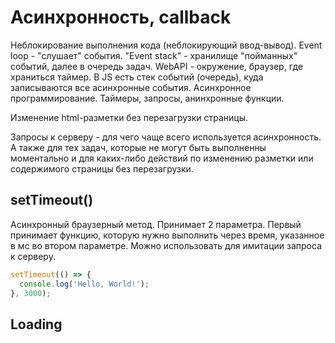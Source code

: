 # Асинхронность, callback

Неблокирование выполнения кода (неблокирующий ввод-вывод). Event loop - "слушает" события. "Event stack" - хранилище "пойманных" событий, далее в очередь задач. WebAPI - окружение, браузер, где храниться таймер. В JS есть стек событий (очередь), куда записываются все асинхронные события. Асинхронное программирование. Таймеры, запросы, анинхронные функции.

Изменение html-разметки без перезагрузки страницы.

Запросы к серверу - для чего чаще всего используется асинхронность. А также для тех задач, которые не могут быть выполненны моментально и для каких-либо действий по изменению разметки или содержимого страницы без перезагрузки.

## setTimeout()

Асинхронный браузерный метод. Принимает 2 параметра. Первый принимает функцию, которую нужно выполнить через время, указанное в мс во втором параметре. Можно использовать для имитации запроса к серверу.

```js
setTimeout(() => {
  console.log('Hello, World!');
}, 3000);
```

## Loading <script> tags

```js
function loadScript(src, callback) {
  // создаем тэг <script>
  let script = document.createElement('script');

  // coxpaняем его src в параметр src
  script.src = src;

  // навешиваем для него событие загрузки,
  // по окончанию которого будет вызываться callback
  // и передаем ему параметр созданного скрипта
  script.onload = () => callback(script);

  // после окончания загрузки скрипта, вставляем его в <head>
  document.head.append(script);
}

// вызываем данную функцию
loadScript('https://cdnjs.cloudflare.com/ajax/libs/lodash.js/3.2.0/lodash.js', script => {

  // а колбэк вызовится после загрузки
  alert(`Здорово, скрипт ${script.src} загрузился`);

  // и можно вызывать глобальные функции этого скрипта
  alert( _ ); // функция, объявленная в загруженном скрипте
});
```

## Callback inside callback

Цепочка колбеков.

```js
function loadScript(src, callback) {
  let script = document.createElement('script');
  script.src = src;
  script.onload = () => callback(script);
  document.head.append(script);
}

// I
loadScript('https://cdnjs.cloudflare.com/ajax/libs/lodash.js/3.2.0/lodash.js', script => {
  alert(`Здорово, первый скрипт ${script.src} загрузился`);
  alert( _ ); // вызов функции loadash

  // II
  loadScript('https://code.jquery.com/jquery-3.4.1.min.js', script => {
    alert(`Здорово, второй скрипт ${script.src} загрузился`);

    // вызов функции jquery
    $(() => { $('body').css('background-color', 'maroon') });

    // III
    loadScript('https://stackpath.bootstrapcdn.com/bootstrap/4.3.1/js/bootstrap.min.js', script => {
      alert(`Здорово, третий скрипт ${script.src} загрузился`);
    });
  });
});
```

## Обработка ошибок внутри колбеков

Добавляем новый параметр в callback-функцию для обработки ошибок. 

```js
function loadScript(src, callback) {
  let script = document.createElement('script');
  script.src = src;
  // error - аргумент колбека для ошибики, script не будет передаваться («error-first callback»)
  script.onerror = () => callback(new Error(`Не удалось загрузить скрипт ${src}`), null);

  // null - аргумент колбека для ошибики, script будет передаваться при успешной загрузке
  script.onload = () => callback(null, script);

  // после окончания загрузки скрипта, вставляем его в <head>
  document.head.append(script);
}

// I
loadScript('https://cdnjs.cloudflare.com/ajax/libs/lodash.js/3.2.0/lodash.js', function(error, script) {
  // handleError
  if (error) { console.log('404 - Loading error') }
  else {
    alert(`Здорово, скрипт ${script.src} загрузился`);
    alert( _ ); // loadash method

    // II
    loadScript('https://code.jquery.com/jquery-3.4.1.min.js', function(error, script) {
      // handleError
      if (error) { console.log('404 - Loading error') }
      else {
        alert(`Здорово, скрипт ${script.src} загрузился`);
        $(() => { $('body').css('background-color', 'maroon') }); // jquery method
      }
    });
  }
});
```

Если нужно выполнить несколько асинхронных операций, то возникает ПИРАМИДА вызовов, что не украшает код. Есть смысл пользоваьтся колбеками, если асинхронных действий 2-3, если будет больше, то читаемость кода усложняется, нужно использовать промисы.
